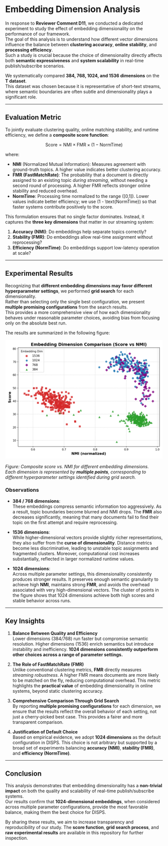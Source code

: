 # Embedding Dimension Analysis

In response to **Reviewer Comment D11**, we conducted a dedicated experiment to study the effect of embedding dimensionality on the performance of our framework.  
The goal of this analysis is to understand how different vector dimensions influence the balance between **clustering accuracy**, **online stability**, and **processing efficiency**.  
Such a study is crucial because the choice of dimensionality directly affects both **semantic expressiveness** and **system scalability** in real-time publish/subscribe scenarios.

We systematically compared **384, 768, 1024, and 1536 dimensions** on the **T dataset**.  
This dataset was chosen because it is representative of short-text streams, where semantic boundaries are often subtle and dimensionality plays a significant role.

---

## Evaluation Metric

To jointly evaluate clustering quality, online matching stability, and runtime efficiency, we define a **composite score function**:

$$
\text{Score} = \text{NMI} \times \text{FMR} \times (1 - \text{NormTime})
$$

where:  

- **NMI** (Normalized Mutual Information): Measures agreement with ground-truth topics. A higher value indicates better clustering accuracy.  
- **FMR (FastMatchRate)**: The probability that a document is directly assigned to an existing topic *during streaming*, without needing a second round of processing. A higher FMR reflects stronger online stability and reduced overhead.  
- **NormTime**: Processing time normalized to the range \([0,1]\). Lower values indicate better efficiency; we use \(1 - \text{NormTime}\) so that faster systems contribute positively to the score.  

This formulation ensures that no single factor dominates. Instead, it captures the **three key dimensions** that matter in our streaming system:  
1. **Accuracy (NMI)**: Do embeddings help separate topics correctly?  
2. **Stability (FMR)**: Do embeddings allow real-time assignment without reprocessing?  
3. **Efficiency (NormTime)**: Do embeddings support low-latency operation at scale?

---

## Experimental Results

Recognizing that **different embedding dimensions may favor different hyperparameter settings**, we performed **grid search** for each dimensionality.  
Rather than selecting only the single best configuration, we present **multiple promising configurations** from the search results.  
This provides a more comprehensive view of how each dimensionality behaves under reasonable parameter choices, avoiding bias from focusing only on the absolute best run.

The results are summarized in the following figure:

<p align="center">
  <img src="./figs/embedding_score_vs_nmi.png" alt="Embedding Dimension Comparison" width="550"/>
</p>

*Figure: Composite score vs. NMI for different embedding dimensions.  
Each dimension is represented by **multiple points**, corresponding to different hyperparameter settings identified during grid search.*  

### Observations

- **384 / 768 dimensions**:  
  These embeddings compress semantic information too aggressively. As a result, topic boundaries become blurred and NMI drops. The **FMR** also decreases significantly, meaning that many documents fail to find their topic on the first attempt and require reprocessing.  

- **1536 dimensions**:  
  While higher-dimensional vectors provide slightly richer representations, they also suffer from the **curse of dimensionality**. Distance metrics become less discriminative, leading to unstable topic assignments and fragmented clusters. Moreover, computational cost increases substantially, reflected in larger normalized runtime values.  

- **1024 dimensions**:  
  Across multiple parameter settings, this dimensionality consistently produces stronger results. It preserves enough semantic granularity to achieve high **NMI**, maintains strong **FMR**, and avoids the overhead associated with very high-dimensional vectors. The cluster of points in the figure shows that 1024 dimensions achieve both high scores and stable behavior across runs.

---

## Key Insights

1. **Balance Between Quality and Efficiency**  
   Lower dimensions (384/768) run faster but compromise semantic resolution. Higher dimensions (1536) enrich semantics but introduce instability and inefficiency. **1024 dimensions consistently outperform other choices across a range of parameter settings.**

2. **The Role of FastMatchRate (FMR)**  
   Unlike conventional clustering metrics, **FMR** directly measures *streaming robustness*. A higher FMR means documents are more likely to be matched on the fly, reducing computational overhead. This metric highlights the **practical value** of embedding dimensionality in online systems, beyond static clustering accuracy.  

3. **Comprehensive Comparison Through Grid Search**  
   By reporting **multiple promising configurations** for each dimension, we ensure that the results reflect the overall behavior of each setting, not just a cherry-picked best case. This provides a fairer and more transparent comparison.  

4. **Justification of Default Choice**  
   Based on empirical evidence, we adopt **1024 dimensions** as the default configuration in DISPS. This choice is not arbitrary but supported by a broad set of experiments balancing **accuracy (NMI)**, **stability (FMR)**, and **efficiency (NormTime)**.

---

## Conclusion

This analysis demonstrates that embedding dimensionality has a **non-trivial impact** on both the quality and scalability of real-time publish/subscribe systems.  
Our results confirm that **1024-dimensional embeddings**, when considered across multiple parameter configurations, provide the most favorable balance, making them the best choice for DISPS.  

By sharing these results, we aim to increase transparency and reproducibility of our study. The **score function**, **grid search process**, and **raw experimental results** are available in this repository for further inspection.
